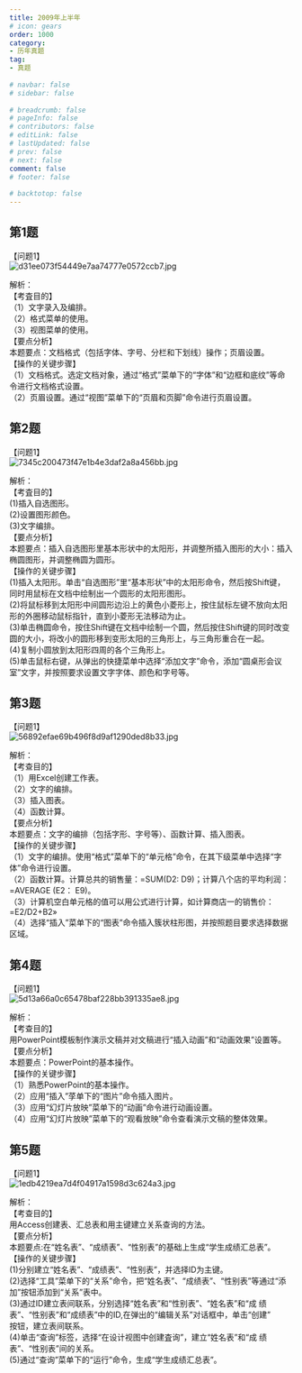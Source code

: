 ```yaml
---  
title: 2009年上半年  
# icon: gears  
order: 1000  
category:  
- 历年真题  
tag:  
- 真题  
  
# navbar: false  
# sidebar: false  
  
# breadcrumb: false  
# pageInfo: false  
# contributors: false  
# editLink: false  
# lastUpdated: false  
# prev: false  
# next: false  
comment: false  
# footer: false  
  
# backtotop: false  
---  
```

## 第1题 ##

【问题1】  
![d31ee073f54449e7aa74777e0572ccb7.jpg][]  
  
解析：  
【考査目的】  
（1）文字录入及编排。  
（2）格式菜单的使用。  
（3）视图菜单的使用。  
【要点分析】  
本题要点：文档格式（包括字体、字号、分栏和下划线）操作；页眉设置。  
【操作的关键步骤】  
（1）文档格式。选定文档对象，通过“格式”菜单下的“字体”和“边框和底纹”等命令进行文档格式设置。  
（2）页眉设置。通过“视图”菜单下的“页眉和页脚”命令进行页眉设置。  
  


## 第2题 ##

【问题1】  
![7345c200473f47e1b4e3daf2a8a456bb.jpg][]  
  
解析：  
【考査目的】  
(1)插入自选图形。  
(2)设置图形颜色。  
(3)文字编排。  
【要点分析】  
本题要点：插入自选图形里基本形状中的太阳形，并调整所插入图形的大小：插入椭圆图形，并调整椭圆为圆形。  
【操作的关键步骤】  
(1)插入太阳形。单击“自选图形”里“基本形状”中的太阳形命令，然后按Shift键，同时用鼠标在文档中绘制出一个圆形的太阳形图形。  
(2)将鼠标移到太阳形中间圆形边沿上的黄色小菱形上，按住鼠标左键不放向太阳形的外圈移动鼠标指针，直到小菱形无法移动为止。  
(3)单击椭圆命令，按住Shift键在文档中绘制一个圆，然后按住Shift键的同时改变圆的大小，将改小的圆形移到变形太阳的三角形上，与三角形重合在一起。  
(4)复制小圆放到太阳形四周的各个三角形上。  
(5)单击鼠标右键，从弹出的快捷菜单中选择“添加文字”命令，添加“圆桌形会议室”文字，并按照要求设置文字字体、颜色和字号等。  
  


## 第3题 ##

【问题1】  
![56892efae69b496f8d9af1290ded8b33.jpg][]  
  
解析：  
【考查目的】  
（1）用Excel创建工作表。  
（2）文字的编排。  
（3）插入图表。  
（4）函数计算。  
【要点分析】  
本题要点：文字的编排（包括字形、字号等）、函数计算、插入图表。  
【操作的关键步骤】  
（1）文字的编排。使用“格式”菜单下的“单元格”命令，在其下级菜单中选择“字体”命令进行设置。  
（2）函数计算。计算总共的销售量：=SUM(D2: D9)；计算八个店的平均利润：=AVERAGE (E2： E9)。  
（3）计算机空白单元格的值可以用公式进行计算，如计算商店一的销售价：=E2/D2+B2»  
（4）选择“插入”菜单下的“图表”命令插入簇状柱形图，并按照题目要求选择数据区域。  
  


## 第4题 ##

【问题1】  
![5d13a66a0c65478baf228bb391335ae8.jpg][]  
  
解析：  
【考查目的】  
用PowerPoint模板制作演示文稿并对文稿进行“插入动画”和“动画效果”设置等。  
【要点分析】  
本题要点：PowerPoint的基本操作。  
【操作的关键步骤】  
（1）熟悉PowerPoint的基本操作。  
（2）应用“插入”莩单下的“图片”命令插入图片。  
（3）应用“幻灯片放映”菜单下的“动画”命令进行动画设置。  
（4）应用“幻灯片放映”菜单下的“观看放映”命令查看演示文稿的整体效果。  
  


## 第5题 ##

【问题1】  
![1edb4219ea7d4f04917a1598d3c624a3.jpg][]  
  
解析：  
【考查目的】  
用Access创建表、汇总表和用主键建立关系查询的方法。  
【要点分析】  
本题要点:在“姓名表”、“成绩表”、“性别表”的基础上生成“学生成绩汇总表”。  
【操作的关键步骤】  
(1)分别建立“姓名表”、“成绩表”、“性别表”，并选择ID为主键。  
(2)选择“工具”菜单下的“关系”命令，把“姓名表”、“成绩表”、“性别表”等通过“添加”按钮添加到“关系”表中。  
(3)通过ID建立表间联系，分别选择“姓名表”和“性别表”、“姓名表”和“成 绩表”、“性别表”和“成绩表”中的ID,在弹出的“编辑关系”对话框中，单击“创建”  
按钮，建立表间联系。  
(4)单击“查询”标签，选择“在设计视图中创建査询”，建立“姓名表”和“成 绩表”、“性别表”间的关系。  
(5)通过“查询”菜单下的“运行”命令，生成“学生成绩汇总表”。  
  



[d31ee073f54449e7aa74777e0572ccb7.jpg]: https://www.xkxxkx.cn/file/exam/software/信息处理技术员/案例/第1题/d31ee073f54449e7aa74777e0572ccb7.jpg
[7345c200473f47e1b4e3daf2a8a456bb.jpg]: https://www.xkxxkx.cn/file/exam/software/信息处理技术员/案例/第2题/7345c200473f47e1b4e3daf2a8a456bb.jpg
[56892efae69b496f8d9af1290ded8b33.jpg]: https://www.xkxxkx.cn/file/exam/software/信息处理技术员/案例/第3题/56892efae69b496f8d9af1290ded8b33.jpg
[5d13a66a0c65478baf228bb391335ae8.jpg]: https://www.xkxxkx.cn/file/exam/software/信息处理技术员/案例/第4题/5d13a66a0c65478baf228bb391335ae8.jpg
[1edb4219ea7d4f04917a1598d3c624a3.jpg]: https://www.xkxxkx.cn/file/exam/software/信息处理技术员/案例/第5题/1edb4219ea7d4f04917a1598d3c624a3.jpg
